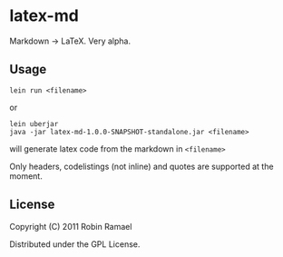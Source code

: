# latex-md

Markdown -> LaTeX. Very alpha.

## Usage

    lein run <filename>

or

    lein uberjar
    java -jar latex-md-1.0.0-SNAPSHOT-standalone.jar <filename>

will generate latex code from the markdown in `<filename>`


Only headers, codelistings (not inline) and quotes are supported at the moment.

## License

Copyright (C) 2011 Robin Ramael

Distributed under the GPL License.